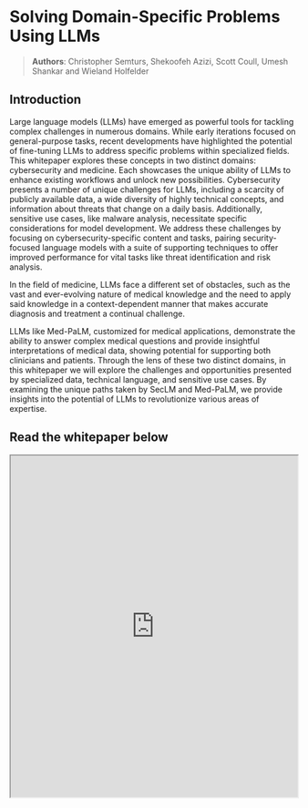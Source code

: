 # Solving Domain-Specific Problems Using LLMs

> **Authors**: Christopher Semturs, Shekoofeh Azizi, Scott Coull, Umesh Shankar and Wieland Holfelder 

## Introduction

Large language models (LLMs) have emerged as powerful tools for tackling complex challenges in numerous domains. While early iterations focused on general-purpose tasks, recent developments have highlighted the potential of fine-tuning LLMs to address specific problems within specialized fields. This whitepaper explores these concepts in two distinct domains: cybersecurity and medicine. Each showcases the unique ability of LLMs to enhance existing workflows and unlock new possibilities. Cybersecurity presents a number of unique challenges for LLMs, including a scarcity of publicly available data, a wide diversity of highly technical concepts, and information about threats that change on a daily basis. Additionally, sensitive use cases, like malware analysis, necessitate specific considerations for model development. We address these challenges by focusing on cybersecurity-specific content and tasks, pairing security-focused language models with a suite of supporting techniques to offer improved performance for vital tasks like threat identification and risk analysis.

In the field of medicine, LLMs face a different set of obstacles, such as the vast and ever-evolving nature of medical knowledge and the need to apply said knowledge in a context-dependent manner that makes accurate diagnosis and treatment a continual challenge.

LLMs like Med-PaLM, customized for medical applications, demonstrate the ability to answer complex medical questions and provide insightful interpretations of medical data, showing potential for supporting both clinicians and patients. Through the lens of these two distinct domains, in this whitepaper we will explore the challenges and opportunities presented by specialized data, technical language, and sensitive use cases. By examining the unique paths taken by SecLM and Med-PaLM, we provide insights into the potential of LLMs to revolutionize various areas of expertise.

## Read the whitepaper below

<iframe src="https://drive.google.com/file/d/17oA0s8yh8xNZ5ZKiM7cR3lPFlRO-P02a/preview" width="100%" height="600" allow="autoplay"></iframe>
